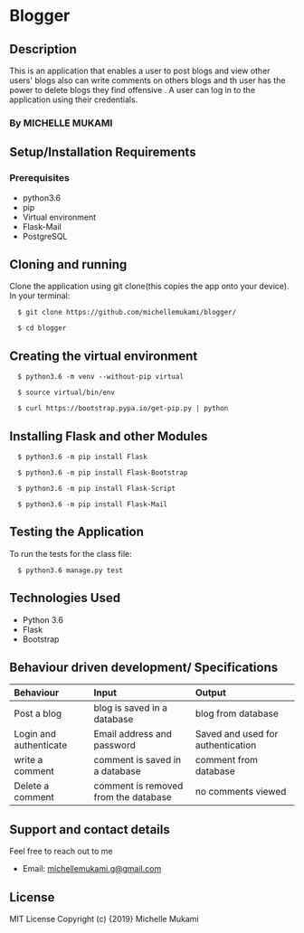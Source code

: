 # Blogger

## Description
This is an application that enables a user to post blogs and view other users' blogs also can write comments on others blogs and th user has the power to delete blogs they find offensive . A user can log in to the application using their credentials.
### By MICHELLE MUKAMI

## Setup/Installation Requirements

### Prerequisites
* python3.6
* pip
* Virtual environment
* Flask-Mail
* PostgreSQL

## Cloning and running
Clone the application using git clone(this copies the app onto your device). In your terminal:

  ```  $ git clone https://github.com/michellemukami/blogger/```
  
  ```  $ cd blogger```

## Creating the virtual environment

  ```  $ python3.6 -m venv --without-pip virtual```
  
  ```  $ source virtual/bin/env```
  
  ```  $ curl https://bootstrap.pypa.io/get-pip.py | python```

## Installing Flask and other Modules

  ```  $ python3.6 -m pip install Flask```
  
  ```  $ python3.6 -m pip install Flask-Bootstrap```
  
  ```  $ python3.6 -m pip install Flask-Script```
  
  ```  $ python3.6 -m pip install Flask-Mail```


## Testing the Application
To run the tests for the class file:

  ```  $ python3.6 manage.py test```

## Technologies Used
* Python 3.6
* Flask
* Bootstrap
## Behaviour driven development/ Specifications
| Behaviour    | Input     | Output|
| :------------- | :------------- |:---------|
|   Post a blog     |     blog is saved in a database | blog from database|
|Login and authenticate|Email address and password|Saved and used for authentication|
|   write a comment     |     comment is saved in a database | comment from database|
|  Delete a comment     |     comment is removed from the  database | no comments viewed|
## Support and contact details
Feel free to reach out to me


* Email: michellemukami.g@gmail.com
## License
MIT License Copyright (c) {2019} Michelle Mukami
